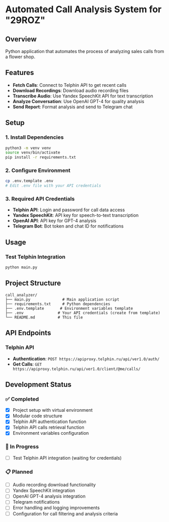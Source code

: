 # Automated Call Analysis System for "29ROZ"

## Overview
Python application that automates the process of analyzing sales calls from a flower shop.

## Features
- **Fetch Calls**: Connect to Telphin API to get recent calls
- **Download Recordings**: Download audio recording files
- **Transcribe Audio**: Use Yandex SpeechKit API for text transcription
- **Analyze Conversation**: Use OpenAI GPT-4 for quality analysis
- **Send Report**: Format analysis and send to Telegram chat

## Setup

### 1. Install Dependencies
```bash
python3 -m venv venv
source venv/bin/activate
pip install -r requirements.txt
```

### 2. Configure Environment
```bash
cp .env.template .env
# Edit .env file with your API credentials
```

### 3. Required API Credentials
- **Telphin API**: Login and password for call data access
- **Yandex SpeechKit**: API key for speech-to-text transcription
- **OpenAI API**: API key for GPT-4 analysis
- **Telegram Bot**: Bot token and chat ID for notifications

## Usage

### Test Telphin Integration
```bash
python main.py
```

## Project Structure
```
call_analyzer/
├── main.py              # Main application script
├── requirements.txt     # Python dependencies
├── .env.template       # Environment variables template
├── .env               # Your API credentials (create from template)
└── README.md          # This file
```

## API Endpoints

### Telphin API
- **Authentication**: `POST https://apiproxy.telphin.ru/api/ver1.0/auth/`
- **Get Calls**: `GET https://apiproxy.telphin.ru/api/ver1.0/client/@me/calls/`

## Development Status

### ✅ Completed
- [x] Project setup with virtual environment
- [x] Modular code structure
- [x] Telphin API authentication function
- [x] Telphin API calls retrieval function
- [x] Environment variables configuration

### 🔄 In Progress
- [ ] Test Telphin API integration (waiting for credentials)

### 📋 Planned
- [ ] Audio recording download functionality
- [ ] Yandex SpeechKit integration
- [ ] OpenAI GPT-4 analysis integration
- [ ] Telegram notifications
- [ ] Error handling and logging improvements
- [ ] Configuration for call filtering and analysis criteria
